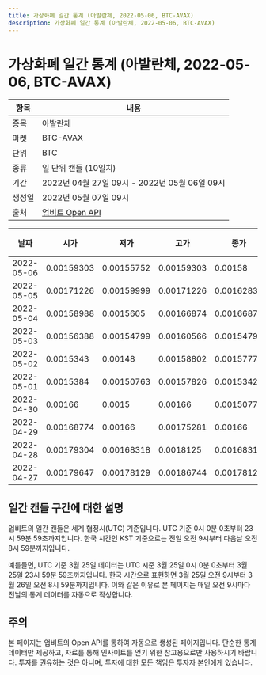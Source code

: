 ```yaml
---
title: 가상화폐 일간 통계 (아발란체, 2022-05-06, BTC-AVAX)
description: 가상화폐 일간 통계 (아발란체, 2022-05-06, BTC-AVAX)
---
```



가상화폐 일간 통계 (아발란체, 2022-05-06, BTC-AVAX)
===

|항목|내용|
|--|--|
|종목|아발란체|
|마켓|BTC-AVAX|
|단위|BTC|
|종류|일 단위 캔들 (10일치)|
|기간|2022년 04월 27일 09시 - 2022년 05월 06일 09시|
|생성일|2022년 05월 07일 09시|
|출처|[업비트 Open API](https://docs.upbit.com)|


|날짜|시가|저가|고가|종가|비고|
|--|--|--|--|--|--|
|2022-05-06|0.00159303|0.00155752|0.00159303|0.00158|    |
|2022-05-05|0.00171226|0.00159999|0.00171226|0.00162834|    |
|2022-05-04|0.00158988|0.0015605|0.00166874|0.00166873|    |
|2022-05-03|0.00156388|0.00154799|0.00160566|0.00154799|    |
|2022-05-02|0.0015343|0.00148|0.00158802|0.00157773|    |
|2022-05-01|0.0015384|0.00150763|0.00157826|0.00153425|    |
|2022-04-30|0.00166|0.0015|0.00166|0.00150776|    |
|2022-04-29|0.00168774|0.00166|0.00175281|0.00166|    |
|2022-04-28|0.00179304|0.00168318|0.0018125|0.00168318|    |
|2022-04-27|0.00179647|0.00178129|0.00186744|0.00178129|    |


일간 캔들 구간에 대한 설명
---


업비트의 일간 캔들은 세계 협정시(UTC) 기준입니다. 
UTC 기준 0시 0분 0초부터 23시 59분 59초까지입니다. 
한국 시간인 KST 기준으로는 전일 오전 9시부터 다음날 오전 8시 59분까지입니다. 


예를들면, UTC 기준 3월 25일 데이터는 UTC 시준 3월 25일 0시 0분 0초부터 3월 25일 23시 59분 59초까지입니다. 
한국 시간으로 표현하면 3월 25일 오전 9시부터 3월 26일 오전 8시 59분까지입니다. 
이와 같은 이유로 본 페이지는 매일 오전 9시마다 전날의 통계 데이터를 자동으로 작성합니다. 


주의
---


본 페이지는 업비트의 Open API를 통하여 자동으로 생성된 페이지입니다. 
단순한 통계 데이터만 제공하고, 자료를 통해 인사이트를 얻기 위한 참고용으로만 사용하시기 바랍니다. 
투자를 권유하는 것은 아니며, 투자에 대한 모든 책임은 투자자 본인에게 있습니다. 
